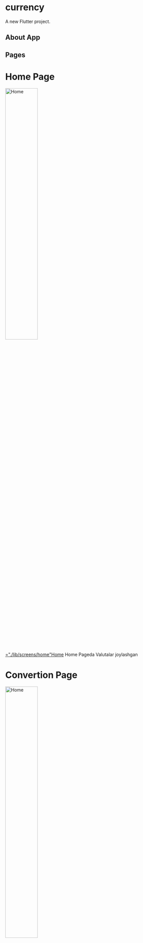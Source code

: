 # currency

A new Flutter project.

## About App

## Pages

# Home Page

<p>
<img src="./screenshots/home_page.png" alt="Home" width="45%">
</p>
<a href> ="./lib/screens/home"Home</a> Home Pageda Valutalar joylashgan

# Convertion Page
<p>
<img src="./screenshots/convertion_page.png" alt="Home" width="45%">
</p>
<a href> ="./lib/screens/convertion_valuta"Convertion</a>  Convertatsiya uchun


This project is a starting point for a Flutter application.

A few resources to get you started if this is your first Flutter project:

- [Lab: Write your first Flutter app](https://flutter.dev/docs/get-started/codelab)
- [Cookbook: Useful Flutter samples](https://flutter.dev/docs/cookbook)

For help getting started with Flutter, view our
[online documentation](https://flutter.dev/docs), which offers tutorials,
samples, guidance on mobile development, and a full API reference.
